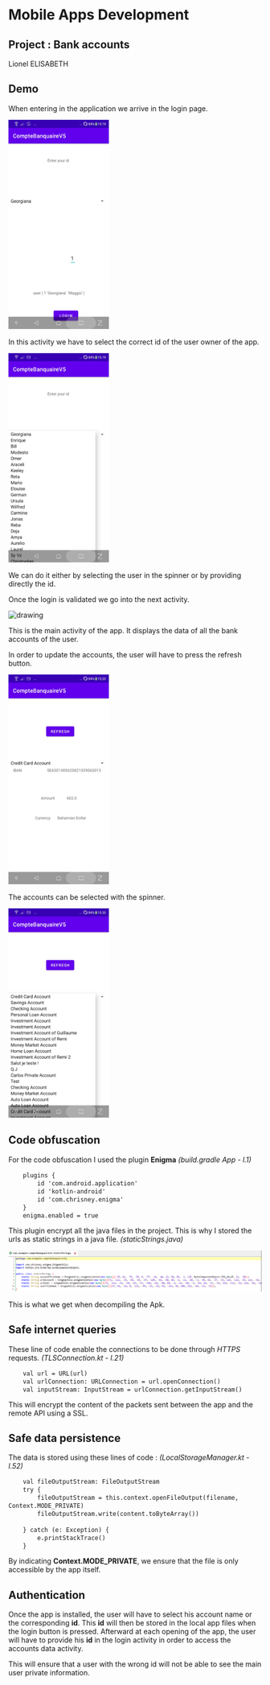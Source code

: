 Mobile Apps Development
=======================

Project : Bank accounts
-----------------------

Lionel ELISABETH

## Demo
When entering in the application we arrive in the login page.

<img src="/images/demo1.jpg" alt="drawing" width="200"/>

In this activity we have to select the correct id of the user owner of the app.


<img src="/images/demo2.jpg" alt="drawing" width="200"/>

 We can do it either by selecting the user in the spinner or by providing directly the id.

Once the login is validated we go into the next activity.


<img src="/images/demo3jpg" alt="drawing" width="200"/>

This is the main activity of the app. It displays the data of all the bank accounts of the user.

In order to update the accounts, the user will have to press the refresh button.

<img src="/images/demo4.jpg" alt="drawing" width="200"/>

The accounts can be selected with the spinner.


<img src="/images/demo5.jpg" alt="drawing" width="200"/>


## Code obfuscation
For the code obfuscation I used the plugin **Enigma**
_(build.gradle App - l.1)_ 
``` 
    plugins {
        id 'com.android.application'
        id 'kotlin-android'
        id 'com.chrisney.enigma'
    }
    enigma.enabled = true
```
This plugin encrypt all the java files in the project. This is why I stored the urls as static strings in a java file. 
_(staticStrings.java)_

![image url](/images/urlCryptes.png)

This is what we get when decompiling the Apk.


## Safe internet queries
These line of code enable the connections to be done through _HTTPS_ requests.
_(TLSConnection.kt  - l.21)_
```
    val url = URL(url)
    val urlConnection: URLConnection = url.openConnection()
    val inputStream: InputStream = urlConnection.getInputStream()

```
This will encrypt the content of the packets sent between the app and the remote API using a SSL.


## Safe data persistence
The data is stored using these lines of code :
_(LocalStorageManager.kt  - l.52)_
```
    val fileOutputStream: FileOutputStream
    try {
        fileOutputStream = this.context.openFileOutput(filename, Context.MODE_PRIVATE)
        fileOutputStream.write(content.toByteArray())

    } catch (e: Exception) {
        e.printStackTrace()
    }
```
By indicating **Context.MODE_PRIVATE**, we ensure that the file is only accessible by the app itself.

## Authentication
Once the app is installed, the user will have to select his account name or the corresponding **id**. This **id** will then be stored in the local app files when the login button is pressed.
Afterward at each opening of the app, the user will have to provide his **id** in the login activity in order to access the accounts data activity.

This will ensure that a user with the wrong id will not be able to see the main user private information.

